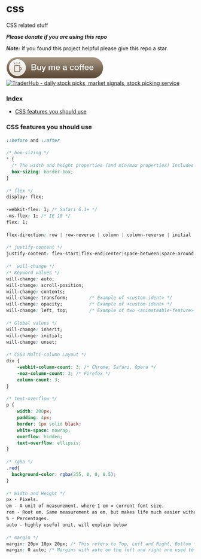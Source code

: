 # css
CSS related stuff

***Please donate if you are using this repo***

***Note:*** If you found this project helpful please give this repo a star.

<a href="https://www.paypal.com/cgi-bin/webscr?cmd=_s-xclick&hosted_button_id=C2HFZWSUPV47Q" target="_blank">
  <img src="https://raw.githubusercontent.com/Blah2014/phonegap-inmobi-plugin/gh-pages/images/BuymeaCoffee.png" border="0" name="submit" alt="PayPal - The safer, easier way to pay online!" />
</a>

<a href="http://traderhub.info" target="_blank">
  <img src="http://traderhub.info/images/AD.jpg" border="0" name="submit" alt="TraderHub - daily stock picks, market signals, stock picking service" />
</a>

### Index
* [CSS features you should use](#user-content-css-features-you-should-use)

### CSS features you should use
```css
::before and ::after

/* box-sizing */
* {
  /* The width and height properties (and min/max properties) includes content, padding and border, but not the margin */
  box-sizing: border-box;
}

/* flex */
display: flex;

-webkit-flex: 1; /* Safari 6.1+ */
-ms-flex: 1; /* IE 10 */ 
flex: 1;

flex-direction: row | row-reverse | column | column-reverse | initial

/* justify-content */
justify-content: flex-start|flex-end|center|space-between|space-around|initial|inherit;

/*  will-change */
/* Keyword values */
will-change: auto;
will-change: scroll-position;
will-change: contents;
will-change: transform;        /* Example of <custom-ident> */
will-change: opacity;          /* Example of <custom-ident> */
will-change: left, top;        /* Example of two <animateable-feature> */

/* Global values */
will-change: inherit;
will-change: initial;
will-change: unset;

/* CSS3 Multi-column Layout */
div {
    -webkit-column-count: 3; /* Chrome, Safari, Opera */
    -moz-column-count: 3; /* Firefox */
    column-count: 3;
}

/* text-overflow */
p {
    width: 200px;
    padding: 4px;
    border: 1px solid black;
    white-space: nowrap;
    overflow: hidden;
    text-overflow: ellipsis;
}

/* rgba */
.red{
  background-color: rgba(255, 0, 0, 0.5);
}

/* Width and Height */
px - Pixels.
em - A unit of measurement, where 1 em = current font size.
rem - Root em. Same measurement as em, but makes life much easier without the inheritance problem
% - Percentages.
auto - highly useful unit, will explain below

/* margin */
margin: 20px 10px 20px; /* This refers to Top, Left and Right, Bottom */
margin: 0 auto; /* Margins with auto on the left and right are used to center an element with a display value of block */


```
